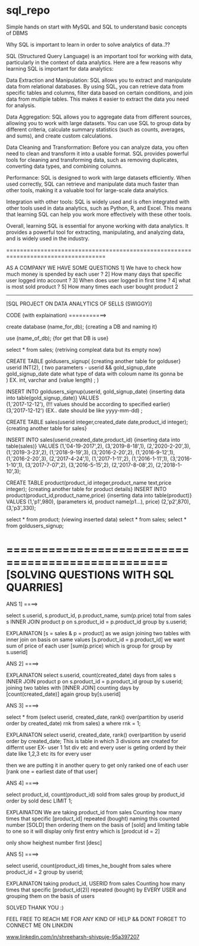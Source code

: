 # sql_repo
Simple hands on start with MySQL and SQL to understand basic concepts of DBMS


Why SQL is important to learn in order to solve analytics of data..??

SQL (Structured Query Language) is an important tool for working with data, particularly in the context of data analytics. Here are a few reasons why learning SQL is important for data analytics:

Data Extraction and Manipulation: SQL allows you to extract and manipulate data from relational databases. By using SQL, you can retrieve data from specific tables and columns, filter data based on certain conditions, and join data from multiple tables. This makes it easier to extract the data you need for analysis.

Data Aggregation: SQL allows you to aggregate data from different sources, allowing you to work with large datasets. You can use SQL to group data by different criteria, calculate summary statistics (such as counts, averages, and sums), and create custom calculations.

Data Cleaning and Transformation: Before you can analyze data, you often need to clean and transform it into a usable format. SQL provides powerful tools for cleaning and transforming data, such as removing duplicates, converting data types, and combining columns.

Performance: SQL is designed to work with large datasets efficiently. When used correctly, SQL can retrieve and manipulate data much faster than other tools, making it a valuable tool for large-scale data analytics.

Integration with other tools: SQL is widely used and is often integrated with other tools used in data analytics, such as Python, R, and Excel. This means that learning SQL can help you work more effectively with these other tools.

Overall, learning SQL is essential for anyone working with data analytics. It provides a powerful tool for extracting, manipulating, and analyzing data, and is widely used in the industry.

===================================================================================

AS A COMPANY WE HAVE SOME QUESTIONS
1] We have to check how much money is spended by each user ?
2] How many days that specific user logged into account ?
3] When does user logged in first time ?
4] what is most sold product ?
5] How many times each user bought product 2

***
[SQL PROJECT ON DATA ANALYTICS OF SELLS (SWIGGY)]

CODE (with explaination) ===========>


create database (name_for_db);                                                  {creating a DB and naming it}

use (name_of_db);                                                               {for get that DB is use}
                                                                                 
 
select * from sales;                                                            {retriving compleat data but its empty now}

CREATE TABLE goldusers_signup(                                                  {creating another table for golduser}
userid INT(2),                                                                  (  two parameters - userid && gold_signup_date
gold_signup_date date                                                              what type of data with coloum name its gonna be               
)                                                                                  EX. int, varchar and (value length)
;                                                                               )


INSERT INTO goldusers_signup(userid, gold_signup_date)                          {inserting data into table(gold_signup_date)}
VALUES                
(1,'2017-12-12'),                                                               (!!! values should be according to specified earlier)
(3,'2017-12-12')                                                                (EX.. date should be like yyyy-mm-dd)
;

CREATE TABLE sales(userid integer,created_date date,product_id integer);        {creating another table for sales}

INSERT INTO sales(userid,created_date,product_id)                               {inserting data into table(sales)}
VALUES (1,'04-19-2017',2),
(3,'2019-8-18',1),
(2,'2020-2-20',3),
(1,'2019-3-23',2),
(1,'2018-9-19',3),
(3,'2016-2-20',2),
(1,'2016-9-12',1),
(1,'2016-2-20',3),
(2,'2017-4-24',1),
(1,'2017-1-11',2),
(1,'2016-1-11',1),
(3,'2016-1-10',1),
(3,'2017-7-07',2),
(3,'2016-5-15',2),
(2,'2017-8-08',2),
(2,'2018-1-10',3);

CREATE TABLE product(product_id integer,product_name text,price integer);       {creating another table for product details}
INSERT INTO product(product_id,product_name,price)                              {inserting data into table(product)}
VALUES
(1,'p1',980),                                                                   (parameters id, product name(p1...), price)
(2,'p2',870),
(3,'p3',330);

select * from  product;                                                         (viewing inserted data)
select * from  sales;
select * from  goldusers_signup;


=================================================
[SOLVING QUESTIONS WITH SQL QUARRIES]
=================================================


ANS 1] ====>

select s.userid, s.product_id, p.product_name, sum(p.price) total from sales s INNER JOIN product p on s.product_id = p.product_id group by s.userid;

EXPLAINATON
[s = sales & p = product] as we asign
joining two tables with inner join on basis on same values [s.product_id = p.product_id]
we want sum of price of each user [sum(p.price)  which is group for group by s.userid]

ANS 2] ====>

EXPLAINATON
select s.userid, count(created_date) days from sales s INNER JOIN product p on s.product_id = p.product_id group by s.userid;
joining two tables with [INNER JOIN] 
counting days by [count(created_date)] 
again group by[s.userid]

ANS 3] ====>

select * from
(select userid, created_date, rank() over(partition by userid order by created_date) rnk from sales) a where rnk = 1;

EXPLAINATON
select userid, created_date, rank() over(partition by userid order by created_date;
This is table in which 3 divsions are created for differnt user EX- user 1 1st div etc and every user is geting orderd by their date
like 1,2,3 etc its for every user

then we are putting it in another query to get only ranked one of each user [rank one = earliest date of that user] 


ANS 4] ====>

select product_id, count(product_id) sold from sales group by product_id order by sold desc LIMIT 1;

EXPLAINATON
We are taking product_id from sales
Counting how many times that specific [product_id] repeated (bought) naming this counted number [SOLD]
then ordering them on the basis of [sold] and limiting table to one so it will display only first entry
which is [prodcut id = 2]

only show heighest number first [desc]


ANS 5] ====>

select userid, count(product_id) times_he_bought from sales where product_id = 2 group by userid;

EXPLAINATON
taking product_id, USERID from sales
Counting how many times that specific [product_id(2)] repeated (bought) by EVERY USER
and grouping them on the basis of users

SOLVED
THANK YOU :)


FEEL FREE TO REACH ME FOR ANY KIND OF HELP
&&
DONT FORGET TO CONNECT ME ON LINKDIN 

www.linkedin.com/in/shreeharsh-shivpuje-95a397207

